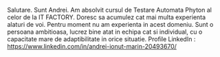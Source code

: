 Salutare. Sunt Andrei. Am absolvit cursul de Testare Automata Phyton al celor de la IT FACTORY. Doresc sa acumulez cat mai multa experienta alaturi de voi. Pentru moment nu am experienta in acest domeniu. Sunt o persoana ambitioasa, lucrez bine atat in echipa cat si individual, cu o capacitate mare de adaptibilitate in orice situatie.
Profile LinkedIn : https://www.linkedin.com/in/andrei-ionut-marin-20493670/
